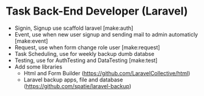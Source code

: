 # Task Back-End Developer (Laravel)

- Signin, Signup use scaffold laravel [make:auth]
- Event, use when new user signup and sending mail to admin automaticly [make:event]
- Request, use when form change role user [make:request]
- Task Scheduling, use for weekly backup dumb databse
- Testing, use for AuthTesting and DataTesting [make:test]
- Add some libraries
	* Html and Form Builder (https://github.com/LaravelCollective/html)
	* Laravel backup apps, file and database (https://github.com/spatie/laravel-backup)



